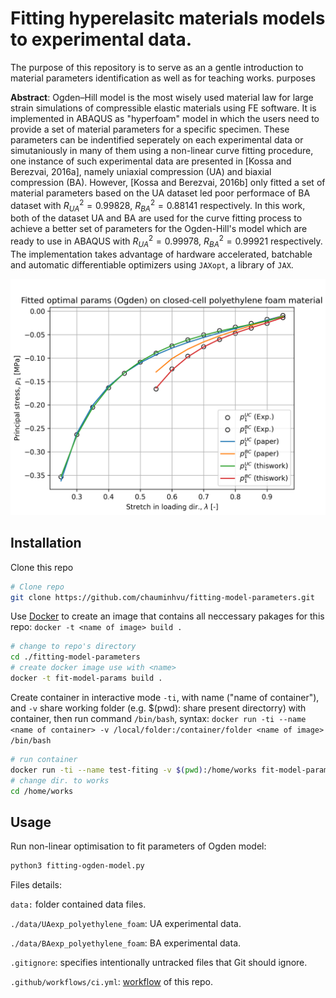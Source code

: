 # Fitting hyperelasitc materials models to experimental data.
The purpose of this repository is to serve as an a gentle introduction to material parameters identification as well as for teaching works.
purposes

**Abstract**: Ogden–Hill model is the most wisely used material law for large strain simulations of compressible elastic materials using FE software. It is implemented in ABAQUS as "hyperfoam" model in which the users need to provide a set of material parameters for a specific specimen. These parameters can be indentified seperately on each experimental data or simutaniously in many of them using a non-linear curve fitting procedure, one instance of such experimental data are presented in [Kossa and Berezvai, 2016a], namely uniaxial compression (UA) and biaxial compression (BA). However, [Kossa and Berezvai, 2016b] only fitted a set of material parameters based on the UA dataset led poor performace of BA dataset with $R^2_{UA} = 0.99828$, $R^2_{BA} = 0.88141$ respectively. In this work, both of the dataset UA and BA are used for the curve fitting process to achieve a better set of parameters for the Ogden-Hill's model which are ready to use in ABAQUS with $R^2_{UA} = 0.99978$, $R^2_{BA} = 0.99921$ respectively. The implementation takes advantage of hardware accelerated, batchable and automatic differentiable optimizers using `JAXopt`, a library of `JAX`.

![plot](./ogden3_thiswork.png?raw=true "plot")

## Installation
Clone this repo
```bash
# Clone repo
git clone https://github.com/chauminhvu/fitting-model-parameters.git
```
Use [Docker](https://www.ibm.com/cloud/learn/docker) to create an image that contains all neccessary pakages for this repo: `docker -t <name of image> build .`
```bash
# change to repo's directory
cd ./fitting-model-parameters
# create docker image use with <name>
docker -t fit-model-params build .
```

Create container in interactive mode `-ti`, with name ("name of container"), and `-v` share working folder (e.g. $(pwd): share present directorry) with container, then run command `/bin/bash`, syntax: `docker run -ti --name <name of container> -v /local/folder:/container/folder <name of image> /bin/bash`

```bash
# run container
docker run -ti --name test-fiting -v $(pwd):/home/works fit-model-params bin/bash
# change dir. to works
cd /home/works
```
## Usage
Run non-linear optimisation to fit parameters of Ogden model:
```bash
python3 fitting-ogden-model.py
```
Files details:

`data:` folder contained data files.

`./data/UAexp_polyethylene_foam`: UA experimental data.

`./data/BAexp_polyethylene_foam`: BA experimental data.

`.gitignore`: specifies intentionally untracked files that Git should ignore. 

`.github/workflows/ci.yml`: [workflow](https://docs.github.com/en/actions/learn-github-actions/understanding-github-actions) of this repo.

